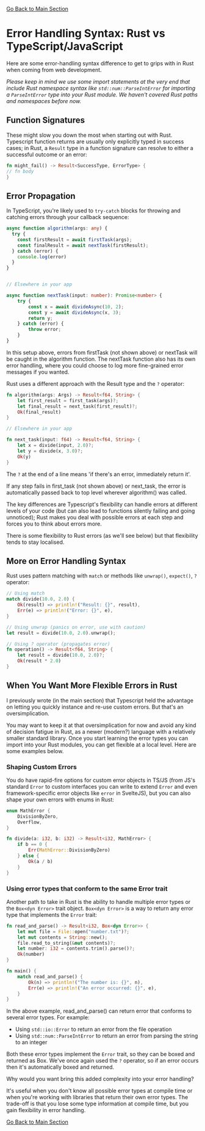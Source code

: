 [Go Back to Main Section](./README.md)
<br>

# Error Handling Syntax: Rust vs TypeScript/JavaScript

Here are some error-handling syntax difference to get to grips with in Rust when coming from web development.

_Please keep in mind we use some import statements at the very end that include Rust namespace syntax like `std::num::ParseIntError` for importing a `ParseIntError` type into your Rust module. We haven't covered Rust paths and namespaces before now._

## Function Signatures

These might slow you down the most when starting out with Rust. Typescript function returns are usually only explicitly typed in success cases; in Rust, a `Result` type in a function signature can resolve to either a successful outcome or an error:

```rust
fn might_fail() -> Result<SuccessType, ErrorType> {
// fn body
}
```

## Error Propagation

In TypeScript, you're likely used to `try-catch` blocks for throwing and catching errors through your callback sequence:

```typescript
async function algorithm(args: any) {
  try {
    const firstResult = await firstTask(args);
    const finalResult = await nextTask(firstResult);
  } catch (error) {
    console.log(error)
  }
}


// Elsewhere in your app

async function nextTask(input: number): Promise<number> {
    try {
        const x = await divideAsync(10, 2);
        const y = await divideAsync(x, 3);
        return y;
    } catch (error) {
        throw error;
    }
}
```
In this setup above, errors from firstTask (not shown above) or nextTask will be caught in the algorithm function. The nextTask function also has its own error handling, where you could choose to log more fine-grained error messages if you wanted.

Rust uses a different approach with the Result type and the `?` operator:

```rust
fn algorithm(args: Args) -> Result<f64, String> {
    let first_result = first_task(args)?;
    let final_result = next_task(first_result)?;
    Ok(final_result)
}

// Elsewhere in your app

fn next_task(input: f64) -> Result<f64, String> {
    let x = divide(input, 2.0)?;
    let y = divide(x, 3.0)?;
    Ok(y)
}
```

The `?` at the end of a line means 'if there's an error, immediately return it'.

If any step fails in first_task (not shown above) or next_task, the error is automatically passed back to top level wherever algorithm() was called.

The key differences are Typescript's flexibility can handle errors at different levels of your code (but can also lead to functions silently failing and going unnoticed); Rust makes you deal with possible errors at each step and forces you to think about errors more.

There is some flexibility to Rust errors (as we'll see below) but that flexibility tends to stay localised.


## More on Error Handling Syntax

Rust uses pattern matching with `match` or methods like `unwrap()`, `expect()`, `?` operator:

```rust
// Using match
match divide(10.0, 2.0) {
    Ok(result) => println!("Result: {}", result),
    Err(e) => println!("Error: {}", e),
}

// Using unwrap (panics on error, use with caution)
let result = divide(10.0, 2.0).unwrap();

// Using ? operator (propagates error)
fn operation() -> Result<f64, String> {
    let result = divide(10.0, 2.0)?;
    Ok(result * 2.0)
}
```

## When You Want More Flexible Errors in Rust

I previously wrote (in the main section) that Typescript held the advantage on letting you quickly instance and re-use custom errors. But that's an oversimplication.

You may want to keep it at that oversimplication for now and avoid any kind of decision fatigue in Rust, as a newer (modern?) language with a relatively smaller standard library. Once you start learning the error types you can import into your Rust modules, you can get flexible at a local level. Here are some examples below.

### Shaping Custom Errors

You do have rapid-fire options for custom error objects in TS/JS (from JS's standard `Error` to custom interfaces you can write to extend `Error` and even framework-specific error objects like `error` in SvelteJS), but you can also shape your own errors with enums in Rust:


```rust
enum MathError {
    DivisionByZero,
    Overflow,
}

fn divide(a: i32, b: i32) -> Result<i32, MathError> {
    if b == 0 {
        Err(MathError::DivisionByZero)
    } else {
        Ok(a / b)
    }
}
```

### Using error types that conform to the same Error trait

Another path to take in Rust is the ability to handle multiple error types or the `Box<dyn Error>` trait object. `Box<dyn Error>` is a way to return any error type that implements the `Error` trait:

```rust
fn read_and_parse() -> Result<i32, Box<dyn Error>> {
    let mut file = File::open("number.txt")?;
    let mut contents = String::new();
    file.read_to_string(&mut contents)?;
    let number: i32 = contents.trim().parse()?;
    Ok(number)
}

fn main() {
    match read_and_parse() {
        Ok(n) => println!("The number is: {}", n),
        Err(e) => println!("An error occurred: {}", e),
    }
}
```

In the above example, read_and_parse() can return error that conforms to several error types. For example:

- Using `std::io::Error` to return an error from the file operation
- Using `std::num::ParseIntError` to return an error from parsing the string to an integer

Both these error types implement the `Error` trait, so they can be boxed and returned as Box<dyn Error>. We've once again used the `?` operator, so if an error occurs then it's automatically boxed and returned.

Why would you want bring this added complexity into your error handling?

It's useful when you don't know all possible error types at compile time or when you're working with libraries that return their own error types. The trade-off is that you lose some type information at compile time, but you gain flexibility in error handling.


[Go Back to Main Section](./README.md)
